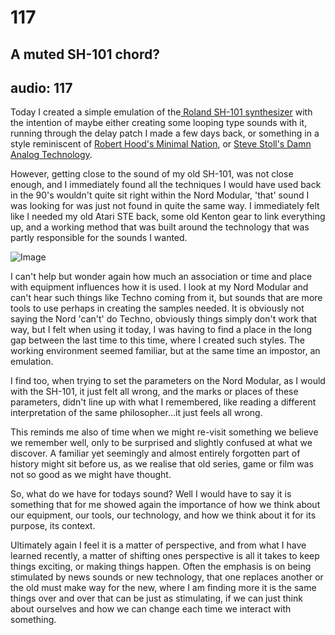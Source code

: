 # 117
## A muted SH-101 chord?
audio: 117
---

Today I created a simple emulation of the<a href="http://www.vintagesynth.com/roland/sh101.php" title=" Roland SH-101 synthesizer" target="_blank"> Roland SH-101 synthesizer</a> with the intention of maybe either creating some looping type sounds with it, running through the delay patch I made a few days back, or something in a style reminiscent of <a href="http://www.discogs.com/Robert-Hood-Minimal-Nation/release/2386" title="Robert Hood's Minimal Nation" target="_blank">Robert Hood's Minimal Nation</a>, or <a href="http://www.discogs.com/Steve-Stoll-Damn-Analog-Technology/release/2023149" title="Steve Stoll's Damn Analog Technology" target="_blank">Steve Stoll's Damn Analog Technology</a>.

However, getting close to the sound of my old SH-101, was not close enough, and I immediately found all the techniques I would have used back in the 90's wouldn't quite sit right within the Nord Modular, 'that' sound I was looking for was just not found in quite the same way. I immediately felt like I needed my old Atari STE back, some old Kenton gear to link everything up, and a working method that was built around the technology that was partly responsible for the sounds I wanted.

![Image](/assets/img/Snd-117.jpg)

I can't help but wonder again how much an association or time and place with equipment influences how it is used. I look at my Nord Modular and can't hear such things like Techno coming from it, but sounds that are more tools to use perhaps in creating the samples needed. It is obviously not saying the Nord 'can't' do Techno, obviously things simply don't work that way, but I felt when using it today, I was having to find a place in the long gap between the last time to this time, where I created such styles. The working environment seemed familiar, but at the same time an impostor, an emulation.

I find too, when trying to set the parameters on the Nord Modular, as I would with the SH-101, it just felt all wrong, and the marks or places of these parameters, didn't line up with what I remembered, like reading a different interpretation of the same philosopher…it just feels all wrong.

This reminds me also of time when we might re-visit something we believe we remember well, only to be surprised and slightly confused at what we discover. A familiar yet seemingly and almost entirely forgotten part of history might sit before us, as we realise that old series, game or film was not so good as we might have thought.

So, what do we have for todays sound? Well I would have to say it is something that for me showed again the importance of how we think about our equipment, our tools, our technology, and how we think about it for its purpose, its context. 

Ultimately again I feel it is a matter of perspective, and from what I have learned recently, a matter of shifting ones perspective is all it takes to keep things exciting, or making things happen. Often the emphasis is on being stimulated by news sounds or new technology, that one replaces another or the old must make way for the new, where I am finding more it is the same things over and over that can be just as stimulating, if we can just think about ourselves and how we can change each time we interact with something.